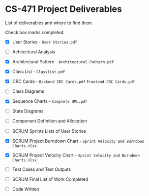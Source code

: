 # CS-471 Project Deliverables

List of deliverables and where to find them.

Check box marks completed.

-  [x] User Stories - `User Stories.pdf`
 - [ ] Achitectural Analysis
 - [x] Architectural Pattern - `Architectural Pattern.pdf`
 - [x] Class List - `Classlist.pdf`
 - [x] CRC Cards - `Backend CRC Cards.pdf` `Frontend CRC Cards.pdf`
 - [ ] Class Diagrams
 - [x] Sequence Charts - `Complete UML.pdf`
 - [ ] State Diagrams
 - [ ] Component Definition and Allocation
 - [ ] SCRUM Sprints Lists of User Stories
 - [x] SCRUM Project Burndown Chart - `Sprint Velocity and Burndown Charts.xlsx`
 - [x] SCRUM Project Velocity Chart - `Sprint Velocity and Burndown Charts.xlsx`
 - [ ] Test Cases and Test Outputs
 - [ ] SCRUM Final List of Work Completed
 - [ ] Code Written

